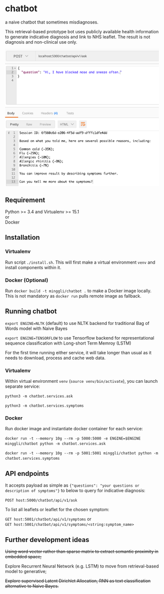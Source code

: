 # chatbot
a naive chatbot that sometimes misdiagnoses.

This retrieval-based prototype bot uses publicly available health information to generate indicative diagnosis and link to NHS leaflet. The result is not diagnosis and non-clinical use only.

![alt text](screenshots/example_cold.png "example common cold")

## Requirement
Python >= 3.4 and Virtualenv >= 15.1  
or  
Docker

## Installation
### Virtualenv
Run script `./install.sh`. This will first make a virtual environment `venv` and install components within it.
### Docker (Optional)
Run `docker build -t minggli/chatbot .` to make a Docker image locally. This is not mandatory as `docker run` pulls remote image as fallback.

## Running chatbot

`export ENGINE=NLTK` (default) to use NLTK backend for traditional Bag of Words model with Naive Bayes  

`export ENGINE=TENSORFLOW` to use Tensorflow backend for representational sequence classification with Long-short Term Memroy (LSTM)

For the first time running either service, it will take longer than usual as it needs to download, process and cache web data.  

### Virtualenv
Within virtual environment `venv` (`source venv/bin/activate`), you can launch separate service:  

`python3 -m chatbot.services.ask`  

`python3 -m chatbot.services.symptoms`
### Docker
Run docker image and instantiate docker container for each service:  

`docker run -t --memory 10g --rm -p 5000:5000 -e ENGINE=$ENGINE minggli/chatbot python -m chatbot.services.ask`  

`docker run -t --memory 10g --rm -p 5001:5001 minggli/chatbot python -m chatbot.services.symptoms`  

## API endpoints
It accepts payload as simple as `{"questions": "your questions or description of symptoms"}` to below to query for indicative diagnosis:  

`POST host:5000/chatbot/api/v1/ask`  

To list all leaflets or leaflet for the chosen symptom:  

`GET host:5001/chatbot/api/v1/symptoms` or  
`GET host:5001/chatbot/api/v1/symptoms/<string:symptom_name>`

## Further development ideas
~~Using word vector rather than sparse matrix to extract semantic proximity in embedded space;~~

Explore Recurrent Neural Network (e.g. LSTM) to move from retrieval-based model to generative;

~~Explore supervised Latent Dirichlet Allocation, RNN as text classification alternative to Naive Bayes.~~
